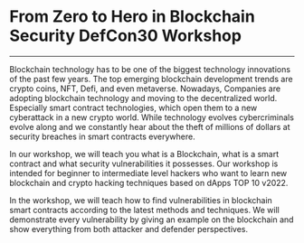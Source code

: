 # From Zero to Hero in Blockchain Security DefCon30 Workshop
---

Blockchain technology has to be one of the biggest technology innovations of the past few years. The top emerging blockchain development trends are crypto coins, NFT, Defi, and even metaverse. Nowadays, Companies are adopting blockchain technology and moving to the decentralized world. Especially smart contract technologies, which open them to a new cyberattack in a new crypto world. While technology evolves cybercriminals evolve along and we constantly hear about the theft of millions of dollars at security breaches in smart contracts everywhere.

In our workshop, we will teach you what is a Blockchain, what is a smart contract and what security vulnerabilities it possesses. Our workshop is intended for beginner to intermediate level hackers who want to learn new blockchain and crypto hacking techniques based on dApps TOP 10 v2022.

In the workshop, we will teach how to find vulnerabilities in blockchain smart contracts according to the latest methods and techniques. We will demonstrate every vulnerability by giving an example on the blockchain and show everything from both attacker and defender perspectives.
